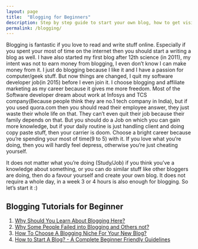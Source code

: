```yaml
---
layout: page
title:  "Blogging for Beginners"
description: Step by step guide to start your own blog, how to get visitors to your blog, and how to earn money from it.
permalink: /blogging/
---
```

Blogging is fantastic if you love to read and write stuff online. Especially if you spent your most of time on the internet then you should start a writing a blog as well. I have also started my first blog after 12th science (in 2011), my intent was not to earn money from blogging, I even don’t know I can make money from it. I just do blogging because I like it and I have a passion for computer/geek stuff. But now things are changed, I quit my software developer job(in 2015) before I even join it. I choose blogging and affiliate marketing as my career because it gives me more freedom. Most of the Software developer dream about work at Infosys and TCS company(Because people think they are no.1 tech company in India), but if you used quora.com then you should read their employee answer, they just waste their whole life on that. They can’t even quit their job because their family depends on that. But you should do a Job on which you can gain more knowledge, but if your daily routine is just handling client and doing copy paste stuff, then your carrier is doom. Choose a bright career because you’re spending your most of time(9 to 5) with it. If you love what you’re doing, then you will hardly feel depress, otherwise you’re just cheating yourself.

It does not matter what you’re doing (Study/Job) if you think you’ve a knowledge about something, or you can do similar stuff like other bloggers are doing, then do a favour yourself and create your own blog. It does not require a whole day, in a week 3 or 4 hours is also enough for blogging. So let’s start it :)

<div class="box"><h2> Blogging Tutorials for Beginner</h2>
<ol>
<li><a href="/why-learn-blogging-here/">Why Should You Learn About Blogging Here?</a></li>
<li><a href="/why-people-failed-into-blogging/">Why Some People Failed into Blogging and Others not?</a></li>
<li><a href="/choose-blog-niche/">How To Choose A Blogging Niche For Your New Blog?</a></li>
<li><a href="/how-to-start-blog/"> How to Start A Blog? - A Complete Beginner Friendly Guidelines</a></li>
<!--<li><a href="">What is difference between a blog and website?</a></li>
<li><a href="">What are the Best Blogging Platform out there?</a></li>
<li><a href="">How to create a Paid Blog with WordPress? - For Professional Blogger</a></li>
<li><a href="">How to create a Free Blog with BlogSpot? - For Newbie Blogger</a></li>
<li><a href="">How to create a Free blog with Jekyll? - For Programmer/Web-Developer.</a></li>
<li><a href="">Top Blogging Mistakes.</a></li>
<li><a href="">How to Increase pageviews on your blog?</a></li>
<li><a href="">How to earn money from your blog?</a></li>-->
</ol></div>
